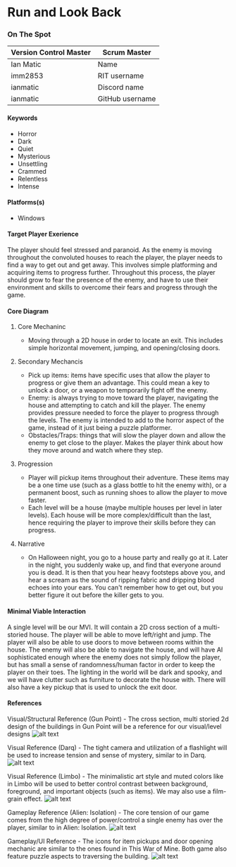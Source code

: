 # Run and Look Back

### On The Spot

| Version Control Master | Scrum Master    |
| ---------------------- | --------------- |
| Ian Matic              | Name            |
| imm2853                | RIT username    |
| ianmatic               | Discord name    |
| ianmatic               | GitHub username |

#### Keywords

-   Horror
-   Dark
-   Quiet
-   Mysterious
-   Unsettling
-   Crammed
-   Relentless
-   Intense

#### Platforms(s)

-   Windows

#### Target Player Exerience

The player should feel stressed and paranoid. As the enemy is moving throughout the convoluted houses to reach the player, the player needs to find a way to get out and get away. This involves simple platforming and acquiring items to progress further. Throughout this process, the player should grow to fear the presence of the enemy, and have to use their environment and skills to overcome their fears and progress through the game.

#### Core Diagram

1.  Core Mechaninc

    -   Moving through a 2D house in order to locate an exit. This includes simple horizontal movement, jumping, and opening/closing doors.

2.  Secondary Mechancis

    -   Pick up items: items have specific uses that allow the player to progress or give them an advantage. This could mean a key to unlock a door, or a weapon to temporarily fight off the enemy.
    -   Enemy: is always trying to move toward the player, navigating the house and attempting to catch and kill the player. The enemy provides pressure needed to force the player to progress through the levels. The enemy is intended to add to the horror aspect of the game, instead of it just being a puzzle platformer.
    -   Obstacles/Traps: things that will slow the player down and allow the enemy to get close to the player. Makes the player think about how they move around and watch where they step.


3.  Progression

    -   Player will pickup items throughout their adventure. These items may be a one time use (such as a glass bottle to hit the enemy         with), or a permanent boost, such as running shoes to allow the player to move faster.
    -   Each level will be a house (maybe multiple houses per level in later levels). Each house will be more complex/difficult than the         last, hence requiring the player to improve their skills before they can progress.

4.  Narrative

    -   On Halloween night, you go to a house party and really go at it. Later in the night, you suddenly wake up, and find that everyone around you is dead. It is then that you hear heavy footsteps above you, and hear a scream as the sound of ripping fabric and dripping blood echoes into your ears. You can't remember how to get out, but you better figure it out before the killer gets to you.
#### Minimal Viable Interaction

A single level will be our MVI. It will contain a 2D cross section of a multi-storied house. The player will be able to move left/right and jump. The player will also be able to use doors to move between rooms within the house. The enemy will also be able to navigate the house, and will have AI sophisticated enough where the enemy does not simply follow the player, but has small a sense of randomness/human factor in order to keep the player on their toes. The lighting in the world will be dark and spooky, and we will have clutter such as furniture to decorate the house with. There will also have a key pickup that is used to unlock the exit door.

#### References

Visual/Structural Reference (Gun Point) - The cross section, multi storied 2d design of the buildings in Gun Point will be a reference for our visual/level designs
![alt text](https://steamcdn-a.akamaihd.net/steam/apps/206190/ss_74d9eee2fe86c3d269940349d767509706a52742.1920x1080.jpg?t=1568026744 "Gun Point")

Visual Reference (Darq) - The tight camera and utilization of a flashlight will be used to increase tension and sense of mystery, similar to in Darq.
![alt text](https://i2.wp.com/prodigygamers.com/wp-content/uploads/2017/05/rsz_darq.jpg?fit=640%2C360&ssl=1 "Darq")

Visual Reference (Limbo) - The minimalistic art style and muted colors like in Limbo will be used to better control contrast between background, foreground, and important objects (such as items). We may also use a film-grain effect.
![alt text](https://www.vegard.net/wp-content/uploads/2011/08/Limbo-2011-08-13-00-32-20-32.jpg "Limbo")

Gameplay Reference (Alien: Isolation) - The core tension of our game comes from the high degree of power/control a single enemy has over the player, similar to in Alien: Isolation.
![alt text](https://i.kinja-img.com/gawker-media/image/upload/s--aDZiYWZq--/c_scale,f_auto,fl_progressive,q_80,w_800/veuxgl6ltgvwsvsf3cdx.jpg "Alien Isolation")

Gameplay/UI Reference - The icons for item pickups and door opening mechanic are similar to the ones found in This War of Mine. Both game also feature puzzle aspects to traversing the building.
![alt text](https://images.stopgame.ru/uploads/images/160812/form/2015/08/20/1440072216.jpg "This War of Mine")
